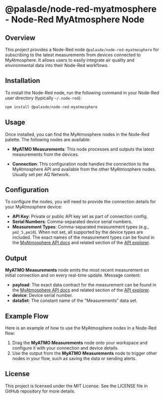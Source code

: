 # @palasde/node-red-myatmosphere - Node-Red MyAtmosphere Node

## Overview

This project provides a Node-Red node `@palasde/node-red-myatmosphere` for subscribing to the latest measurements from devices connected to MyAtmosphere. It allows users to easily integrate air quality and environmental data into their Node-Red workflows.

## Installation

To install the Node-Red node, run the following command in your Node-Red user directory (typically `~/.node-red`):

```sh
npm install @palasde/node-red-myatmosphere
```

## Usage

Once installed, you can find the MyAtmosphere nodes in the Node-Red palette. The following nodes are available:

- **MyATMO Measurements**: This node processes and outputs the latest measurements from the devices.

- **Connection**: This configuration node handles the connection to the MyAtmosphere API and available from the other MyAtmosphere nodes. Usually set per AQ Network.

## Configuration

To configure the nodes, you will need to provide the connection details for your MyAtmosphere device:

- **API Key**: Private or public API key set as part of connection config.
- **Serial Numbers**: Comma-separated device serial numbers.
- **Measurement Types**: Comma-separated measurement types (e.g., `pm2_5,pm10`). When not set, all supported by the device types are included. The exact names of the measurement types can be found in the [MyAtmosphere API docs](https://my-atmosphere.cloud/measurements/network/api) and related section of the [API explorer](https://api.my-atmosphere.cloud/streams).

## Output

**MyATMO Measurements** node emits the most recent measurement on initial connection and on every real-time update. Message content:

- **payload**: The exact data contract for the measurement can be found in the [MyAtmosphere API docs](https://my-atmosphere.cloud/measurements/network/api) and related section of the [API explorer](https://api.my-atmosphere.cloud/streams).
- **device**: Device serial number.
- **dataSet**: The constant name of the "Measurements" data set.

## Example Flow

Here is an example of how to use the MyAtmosphere nodes in a Node-Red flow:

1. Drag the **MyATMO Measurements** node onto your workspace and configure it with your connection and device details.
2. Use the output from the **MyATMO Measurements** node to trigger other nodes in your flow, such as saving the data or sending alerts.

## License

This project is licensed under the MIT License. See the LICENSE file in GitHub repository for more details.
